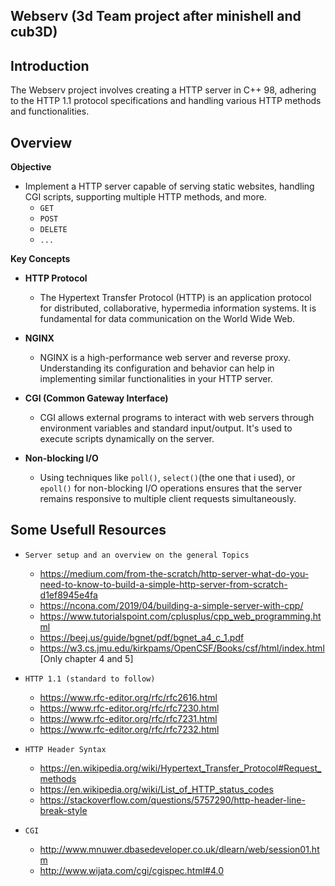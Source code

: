 ## Webserv (3d Team project after minishell and cub3D)

## Introduction

The Webserv project involves creating a HTTP server in C++ 98, adhering to the HTTP 1.1 protocol specifications and handling various HTTP methods and functionalities.

## Overview

**Objective**
- Implement a HTTP server capable of serving static websites, handling CGI scripts, supporting multiple HTTP methods, and more.
  - `GET`
  - `POST`
  - `DELETE`
  - `...` 

**Key Concepts**

  - **HTTP Protocol**
     - The Hypertext Transfer Protocol (HTTP) is an application protocol for distributed, collaborative, hypermedia information systems. It is fundamental for data communication on the World Wide Web.
  
  - **NGINX**
    - NGINX is a high-performance web server and reverse proxy. Understanding its configuration and behavior can help in implementing similar functionalities in your HTTP server.
  
  - **CGI (Common Gateway Interface)**
    - CGI allows external programs to interact with web servers through environment variables and standard input/output. It's used to execute scripts dynamically on the server.
  
  - **Non-blocking I/O**
    - Using techniques like `poll()`, `select()`(the one that i used), or `epoll()` for non-blocking I/O operations ensures that the server remains responsive to multiple client requests simultaneously.

## Some Usefull Resources
  - `Server setup and an overview on the general Topics`
    - https://medium.com/from-the-scratch/http-server-what-do-you-need-to-know-to-build-a-simple-http-server-from-scratch-d1ef8945e4fa
    - https://ncona.com/2019/04/building-a-simple-server-with-cpp/
    - https://www.tutorialspoint.com/cplusplus/cpp_web_programming.html
    - https://beej.us/guide/bgnet/pdf/bgnet_a4_c_1.pdf
    - https://w3.cs.jmu.edu/kirkpams/OpenCSF/Books/csf/html/index.html [Only chapter 4 and 5]

  - `HTTP 1.1 (standard to follow)`
    - https://www.rfc-editor.org/rfc/rfc2616.html
    - https://www.rfc-editor.org/rfc/rfc7230.html
    - https://www.rfc-editor.org/rfc/rfc7231.html
    - https://www.rfc-editor.org/rfc/rfc7232.html

  - `HTTP Header Syntax`
    - https://en.wikipedia.org/wiki/Hypertext_Transfer_Protocol#Request_methods
    - https://en.wikipedia.org/wiki/List_of_HTTP_status_codes
    - https://stackoverflow.com/questions/5757290/http-header-line-break-style
    
  - `CGI`
    - http://www.mnuwer.dbasedeveloper.co.uk/dlearn/web/session01.htm
    - http://www.wijata.com/cgi/cgispec.html#4.0
